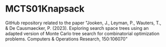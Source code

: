 # MCTS01Knapsack
GitHub repository related to the paper "Jooken, J., Leyman, P., Wauters, T., & De Causmaecker, P. (2023). Exploring search space trees using an adapted version of Monte Carlo tree search for combinatorial optimization problems. Computers & Operations Research, 150:106070"
